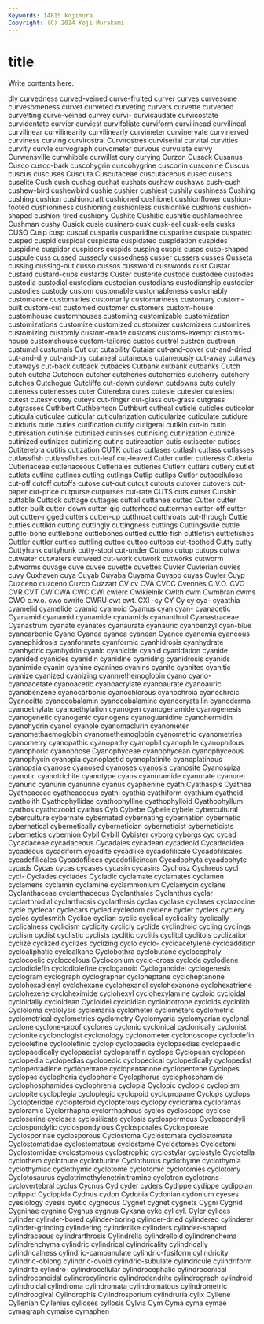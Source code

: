 ```yaml
---
Keywords: 14815 kojimura
Copyright: (C) 2024 Koji Murakami
---
```


# title

Write contents here.



dly curvedness curved-veined curve-fruited curver curves curvesome curvesomeness curvet curveted
curveting curvets curvette curvetted curvetting curve-veined curvey curvi- curvicaudate curvicostate
curvidentate curvier curviest curvifoliate curviform curvilinead curvilineal curvilinear curvilinearity curvilinearly
curvimeter curvinervate curvinerved curviness curving curvirostral Curvirostres curviserial curvital curvities
curvity curvle curvograph curvometer curvous curvulate curvy Curwensville curwhibble curwillet
cury curying Curzon Cusack Cusanus Cusco cusco-bark cuscohygrin cuscohygrine cusconin
cusconine Cuscus cuscus cuscuses Cuscuta Cuscutaceae cuscutaceous cusec cusecs cuselite
Cush cush cushag cushat cushats cushaw cushaws cush-cush cushew-bird cushewbird
cushie cushier cushiest cushily cushiness Cushing cushing cushion cushioncraft cushioned
cushionet cushionflower cushion-footed cushioniness cushioning cushionless cushionlike cushions cushion-shaped cushion-tired
cushiony Cushite Cushitic cushitic cushlamochree Cushman cushy Cusick cusie cusinero
cusk cusk-eel cusk-eels cusks CUSO Cusp cusp cuspal cusparia cusparidine
cusparine cuspate cuspated cusped cuspid cuspidal cuspidate cuspidated cuspidation cuspides
cuspidine cuspidor cuspidors cuspids cusping cuspis cusps cusp-shaped cuspule cuss
cussed cussedly cussedness cusser cussers cusses Cusseta cussing cussing-out cusso
cussos cussword cusswords cust Custar custard custard-cups custards Custer custerite
custode custodee custodes custodia custodial custodiam custodian custodians custodianship custodier
custodies custody custom customable customableness customably customance customaries customarily customariness
customary custom-built custom-cut customed customer customers custom-house customhouse customhouses customing
customizable customization customizations customize customized customizer customizers customizes customizing customly
custom-made customs customs-exempt customs-house customshouse custom-tailored custos custrel custron custroun
custumal custumals Cut cut cutability Cutaiar cut-and-cover cut-and-dried cut-and-dry cut-and-try
cutaneal cutaneous cutaneously cut-away cutaway cutaways cut-back cutback cutbacks Cutbank
cutbank cutbanks Cutch cutch cutcha Cutcheon cutcher cutcheries cutcherries cutcherry
cutchery cutches Cutchogue Cutcliffe cut-down cutdown cutdowns cute cutely cuteness
cutenesses cuter Cuterebra cutes cutesie cutesier cutesiest cutest cutesy cutey
cuteys cut-finger cut-glass cut-grass cutgrass cutgrasses Cuthbert Cuthbertson Cuthburt cutheal
cuticle cuticles cuticolor cuticula cuticulae cuticular cuticularization cuticularize cuticulate cutidure
cutiduris cutie cuties cutification cutify cutigeral cutikin cut-in cutin cutinisation
cutinise cutinised cutinises cutinising cutinization cutinize cutinized cutinizes cutinizing cutins
cutireaction cutis cutisector cutises Cutiterebra cutitis cutization CUTK cutlas cutlases
cutlash cutlass cutlasses cutlassfish cutlassfishes cut-leaf cut-leaved Cutler cutler cutleress
Cutleria Cutleriaceae cutleriaceous Cutleriales cutleries Cutlerr cutlers cutlery cutlet cutlets
cutline cutlines cutling cutlings Cutlip cutlips Cutlor cutocellulose cut-off cutoff
cutoffs cutose cut-out cutout cutouts cutover cutovers cut-paper cut-price cutpurse
cutpurses cut-rate CUTS cuts cutset Cutshin cuttable Cuttack cuttage cuttages
cuttail cuttanee cutted Cutter cutter cutter-built cutter-down cutter-gig cutterhead cutterman
cutter-off cutter-out cutter-rigged cutters cutter-up cutthroat cutthroats cut-through Cuttie cutties
cuttikin cutting cuttingly cuttingness cuttings Cuttingsville cuttle cuttle-bone cuttlebone cuttlebones
cuttled cuttle-fish cuttlefish cuttlefishes Cuttler cuttler cuttles cuttling cuttoe cuttoo
cuttoos cut-toothed Cutty cutty Cuttyhunk cuttyhunk cutty-stool cut-under Cutuno cutup
cutups cutwal cutwater cutwaters cutweed cut-work cutwork cutworks cutworm cutworms
cuvage cuve cuvee cuvette cuvettes Cuvier Cuvierian cuvies cuvy Cuxhaven
cuya Cuyab Cuyaba Cuyama Cuyapo cuyas Cuyler Cuyp Cuzceno cuzceno
Cuzco Cuzzart CV cv CVA CVCC Cvennes C.V.O. CVO CVR
CVT CW CWA CWC CWI cwierc Cwikielnik Cwlth cwm Cwmbran
cwms CWO c.w.o. cwo cwrite CWRU cwt cwt. CXI -cy
CY Cy cy cya- cyaathia cyamelid cyamelide cyamid cyamoid Cyamus
cyan cyan- cyanacetic Cyanamid cyanamid cyanamide cyanamids cyananthrol Cyanastraceae Cyanastrum
cyanate cyanates cyanaurate cyanauric cyanbenzyl cyan-blue cyancarbonic Cyane Cyanea cyanea
cyanean Cyanee cyanemia cyaneous cyanephidrosis cyanformate cyanformic cyanhidrosis cyanhydrate cyanhydric
cyanhydrin cyanic cyanicide cyanid cyanidation cyanide cyanided cyanides cyanidin cyanidine
cyaniding cyanidrosis cyanids cyanimide cyanin cyanine cyanines cyanins cyanite cyanites
cyanitic cyanize cyanized cyanizing cyanmethemoglobin cyano cyano- cyanoacetate cyanoacetic cyanoacrylate
cyanoaurate cyanoauric cyanobenzene cyanocarbonic cyanochlorous cyanochroia cyanochroic Cyanocitta cyanocobalamin cyanocobalamine
cyanocrystallin cyanoderma cyanoethylate cyanoethylation cyanogen cyanogenamide cyanogenesis cyanogenetic cyanogenic cyanogens
cyanoguanidine cyanohermidin cyanohydrin cyanol cyanole cyanomaclurin cyanometer cyanomethaemoglobin cyanomethemoglobin cyanometric
cyanometries cyanometry cyanopathic cyanopathy cyanophil cyanophile cyanophilous cyanophoric cyanophose Cyanophyceae
cyanophycean cyanophyceous cyanophycin cyanopia cyanoplastid cyanoplatinite cyanoplatinous cyanopsia cyanose cyanosed
cyanoses cyanosis cyanosite Cyanospiza cyanotic cyanotrichite cyanotype cyans cyanuramide cyanurate
cyanuret cyanuric cyanurin cyanurine cyanus cyaphenine cyath Cyathaspis Cyathea Cyatheaceae
cyatheaceous cyathi cyathia cyathiform cyathium cyathoid cyatholith Cyathophyllidae cyathophylline cyathophylloid
Cyathophyllum cyathos cyathozooid cyathus Cyb Cybebe Cybele cybele cybercultural cyberculture
cybernate cybernated cybernating cybernation cybernetic cybernetical cybernetically cybernetician cyberneticist cyberneticists
cybernetics cybernion Cybil Cybill Cybister cyborg cyborgs cyc cycad Cycadaceae
cycadaceous Cycadales cycadean cycadeoid Cycadeoidea cycadeous cycadiform cycadite cycadlike cycadofilicale
Cycadofilicales cycadofilicales Cycadofilices cycadofilicinean Cycadophyta cycadophyte cycads Cycas cycas cycases
cycasin cycasins Cychosz Cychreus cycl cycl- Cyclades cyclades Cycladic cyclamate
cyclamates cyclamen cyclamens cyclamin cyclamine cyclammonium Cyclamycin cyclane Cyclanthaceae cyclanthaceous
Cyclanthales Cyclanthus cyclar cyclarthrodial cyclarthrosis cyclarthrsis cyclas cyclase cyclases cyclazocine
cycle cyclecar cyclecars cycled cycledom cyclene cycler cyclers cyclery cycles
cyclesmith Cycliae cyclian cyclic cyclical cyclicality cyclically cyclicalness cyclicism cyclicity
cyclicly cyclide cyclindroid cycling cyclings cyclism cyclist cyclistic cyclists cyclitic
cyclitis cyclitol cyclitols cyclization cyclize cyclized cyclizes cyclizing cyclo cyclo-
cycloacetylene cycloaddition cycloaliphatic cycloalkane Cyclobothra cyclobutane cyclocephaly cyclocoelic cyclocoelous Cycloconium
cyclo-cross cyclode cyclodiene cyclodiolefin cyclodiolefine cycloganoid Cycloganoidei cyclogenesis cyclogram cyclograph
cyclographer cycloheptane cycloheptanone cyclohexadienyl cyclohexane cyclohexanol cyclohexanone cyclohexatriene cyclohexene cycloheximide
cyclohexyl cyclohexylamine cycloid cycloidal cycloidally cycloidean Cycloidei cycloidian cycloidotrope cycloids
cyclolith Cycloloma cyclolysis cyclomania cyclometer cyclometers cyclometric cyclometrical cyclometries cyclometry
Cyclomyaria cyclomyarian cyclonal cyclone cyclone-proof cyclones cyclonic cyclonical cyclonically cyclonist
cyclonite cyclonologist cyclonology cyclonometer cyclonoscope cycloolefin cycloolefine cycloolefinic cyclop cyclopaedia
cyclopaedias cyclopaedic cyclopaedically cyclopaedist cycloparaffin cyclope Cyclopean cyclopean cyclopedia cyclopedias
cyclopedic cyclopedical cyclopedically cyclopedist cyclopentadiene cyclopentane cyclopentanone cyclopentene Cyclopes cyclopes
cyclophoria cyclophoric Cyclophorus cyclophosphamide cyclophosphamides cyclophrenia cyclopia Cyclopic cyclopic cyclopism
cyclopite cycloplegia cycloplegic cyclopoid cyclopropane Cyclops cyclops Cyclopteridae cyclopteroid cyclopterous
cyclopy cyclorama cycloramas cycloramic Cyclorrhapha cyclorrhaphous cyclos cycloscope cyclose cycloserine
cycloses cyclosilicate cyclosis cyclospermous Cyclospondyli cyclospondylic cyclospondylous Cyclosporales Cyclosporeae Cyclosporinae
cyclosporous Cyclostoma Cyclostomata cyclostomate Cyclostomatidae cyclostomatous cyclostome Cyclostomes Cyclostomi Cyclostomidae
cyclostomous cyclostrophic cyclostylar cyclostyle Cyclotella cyclothem cyclothure cyclothurine Cyclothurus cyclothyme
cyclothymia cyclothymiac cyclothymic cyclotome cyclotomic cyclotomies cyclotomy Cyclotosaurus cyclotrimethylenetrinitramine cyclotron
cyclotrons cyclovertebral cyclus Cycnus Cyd cyder cyders Cydippe cydippe cydippian
cydippid Cydippida Cydnus cydon Cydonia Cydonian cydonium cyeses cyesiology cyesis
cyetic cygneous Cygnet cygnet cygnets Cygni Cygnid Cygninae cygnine Cygnus
cygnus Cykana cyke cyl cyl. Cyler cylices cylinder cylinder-bored cylinder-boring
cylinder-dried cylindered cylinderer cylinder-grinding cylindering cylinderlike cylinders cylinder-shaped cylindraceous cylindrarthrosis
Cylindrella cylindrelloid cylindrenchema cylindrenchyma cylindric cylindrical cylindricality cylindrically cylindricalness cylindric-campanulate
cylindric-fusiform cylindricity cylindric-oblong cylindric-ovoid cylindric-subulate cylindricule cylindriform cylindrite cylindro- cylindrocellular
cylindrocephalic cylindroconical cylindroconoidal cylindrocylindric cylindrodendrite cylindrograph cylindroid cylindroidal cylindroma cylindromata
cylindromatous cylindrometric cylindroogival Cylindrophis Cylindrosporium cylindruria cylix Cyllene Cyllenian Cyllenius
cylloses cyllosis Cylvia Cym Cyma cyma cymae cymagraph cymaise cymaphen
